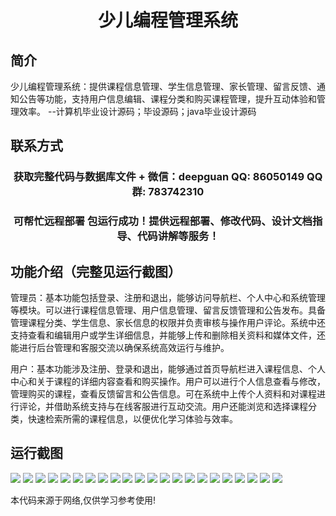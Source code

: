 <p><h1 align="center">少儿编程管理系统</h1></p>

## 简介
少儿编程管理系统：提供课程信息管理、学生信息管理、家长管理、留言反馈、通知公告等功能，支持用户信息编辑、课程分类和购买课程管理，提升互动体验和管理效率。    --计算机毕业设计源码；毕设源码；java毕业设计源码


## 联系方式
<p><h3 align="center">获取完整代码与数据库文件 + 微信：deepguan QQ: 86050149 QQ群: 783742310</h3></p>
<p><h3 align="center">可帮忙远程部署 包运行成功！提供远程部署、修改代码、设计文档指导、代码讲解等服务！</h3></p>

## 功能介绍（完整见运行截图）
管理员：基本功能包括登录、注册和退出，能够访问导航栏、个人中心和系统管理等模块。可以进行课程信息管理、用户信息管理、留言反馈管理和公告发布。具备管理课程分类、学生信息、家长信息的权限并负责审核与操作用户评论。系统中还支持查看和编辑用户或学生详细信息，并能够上传和删除相关资料和媒体文件，还能进行后台管理和客服交流以确保系统高效运行与维护。

用户：基本功能涉及注册、登录和退出，能够通过首页导航栏进入课程信息、个人中心和关于课程的详细内容查看和购买操作。用户可以进行个人信息查看与修改，管理购买的课程，查看反馈留言和公告信息。可在系统中上传个人资料和对课程进行评论，并借助系统支持与在线客服进行互动交流。用户还能浏览和选择课程分类，快速检索所需的课程信息，以便优化学习体验与效率。


## 运行截图
![](img/001.jpg)
![](img/002.jpg)
![](img/003.jpg)
![](img/004.jpg)
![](img/005.jpg)
![](img/006.jpg)
![](img/007.jpg)
![](img/008.jpg)
![](img/009.jpg)
![](img/010.jpg)
![](img/011.jpg)
![](img/012.jpg)
![](img/013.jpg)
![](img/014.jpg)
![](img/015.jpg)
![](img/016.jpg)
![](img/017.jpg)
![](img/018.jpg)
![](img/019.jpg)
![](img/020.jpg)
![](img/021.jpg)
![](img/022.jpg)

<p>本代码来源于网络,仅供学习参考使用!</p>
